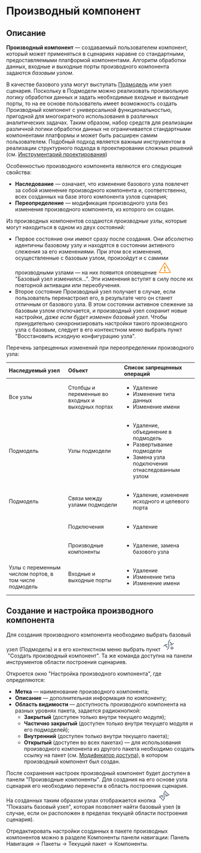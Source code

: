 # Производный компонент

## Описание

**Производный компонент** — создаваемый пользователем компонент, который может применяться в сценариях наравне со стандартными, предоставляемыми платформой компонентами. Алгоритм обработки данных, входные и выходные порты производного компонента задаются *базовым узлом*.

В качестве базового узла могут выступать [Подмодель](../processors/control/submodel.md)
 или узел сценария. Поскольку в Подмодели можно реализовать произвольную логику обработки данных и задать необходимые входные и выходные порты, то на ее основе пользователь имеет возможность создать Производный компонент с универсальной функциональностью, пригодной для многократного использования в различных аналитических задачах. Таким образом, набор средств для реализации различной логики обработки данных не ограничивается стандартными компонентами платформы и может быть расширен самим пользователем. Подобный подход является важным инструментом в реализации структурного подхода в проектировании сложных решений (см. [Инструментарий проектирования](../quick-start/scenario-construction.md))

Особенностью производного компонента являются его следующие свойства:

* **Наследование** — означает, что изменение базового узла повлечет за собой изменение производного компонента и, соответственно, всех созданных на базе этого компонента узлов сценария;
* **Переопределение** — модификация производного узла без изменения производного компонента, из которого он создан.

Из производных компонентов создаются *производные узлы*, которые могут находиться в одном из двух состояний:

* Первое состояние они имеют сразу после создания. Они абсолютно идентичны базовому узлу и находятся в состоянии активного слежения за его изменениями. При этом все изменения, осуществленные с базовым узлом, произойдут и с самими производными узлами — на них появится оповещение ![](../media/app/icons/toolbar-18/error-warning.svg) "Базовый узел изменился...". Эти изменения вступят в силу после их повторной активации или переобучения.
* Второе состояние Производный узел получает в случае, если пользователь перенастроил его, в результате чего он станет отличным от базового узла. В этом состоянии активное слежение за базовым узлом отключается, и производный узел сохранит новые настройки, *даже если будет изменен базовый узел*. Чтобы принудительно синхронизировать настройки такого производного узла с базовым, следует в его контекстном меню выбрать пункт "Восстановить исходную конфигурацию узла".

Перечень запрещенных изменений при переопределении производного узла:

 | Наследуемый узел | Объект | Список запрещенных операций |
 | :-------- |:-------- | :-------- |
 | Все узлы | Столбцы и переменные во входных и выходных портах | <ul> <li>Удаление</li> <li>Изменение типа данных</li> <li>Изменение имени</li> </ul> |
 | Подмодель | Узлы подмодели | <ul> <li>Удаление, объединение в подмодель</li> <li>Развертывание подмодели</li> <li>Замена узла подключения отнаследованным узлом</li> </ul>|
 |Подмодель | Связи между узлами подмодели | <ul><li>Удаление, изменение исходного и целевого порта</li></ul> |
 | | Подключения | <ul><li>Удаление</li></ul> |
 | | Производные компоненты |<ul><li>Удаление, замена базового узла</li></ul> |
 | Узлы с переменным числом портов, в том числе подмодель | Входные и выходные порты | <ul><li>Удаление</li> <li>Изменение типа</li> <li>Изменение имени</li></ul> |
 ||

## Создание и настройка производного компонента

Для создания производного компонента необходимо выбрать базовый узел (Подмодель) и в его контекстном меню выбрать пункт ![](../media/app/icons/toolbar-18/toolbar-18-145.svg) "Создать производный компонент". Та же команда доступна на панели инструментов области построения сценариев.

Откроется окно "Настройка производного компонента", где определяются:

* **Метка** — наименование производного компонента;
* **Описание** — дополнительная информация по компоненту;
* **Область видимости** — доступность производного компонента на разных уровнях пакета, задается радиокнопкой:
  * **Закрытый** (доступен только внутри текущего модуля);
  * **Частично закрытый** (доступен только внутри текущего модуля и его подмоделей);
  * **Внутренний** (доступен только внутри текущего пакета);
  * **Открытый** (доступен во всех пакетах) — для использования производного компонента из другого пакета необходимо создать ссылку на пакет (см. [Модификатор доступа](./access-modifier.md)), в котором производный компонент был создан.

После сохранения настроек производный компонент будет доступен в панели "Производные компоненты". Для создания на его основе узла сценария его необходимо перенести в область построения сценария. На созданных таким образом узлах отображается кнопка ![](../media/app/icons/toolbar-18/toolbar-18-144.svg)
"Показать базовый узел", которая позволяет найти базовый узел (в случае, если он расположен в пределах текущей области построения сценария).

Отредактировать настройки созданных в пакете производных компонентов можно в разделе Компоненты панели навигации: Панель Навигация -> Пакеты -> Текущий пакет -> Компоненты.
